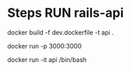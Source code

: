 # Steps RUN rails-api

docker build -f dev.dockerfile -t api .

docker run -p 3000:3000

docker run -it api /bin/bash 